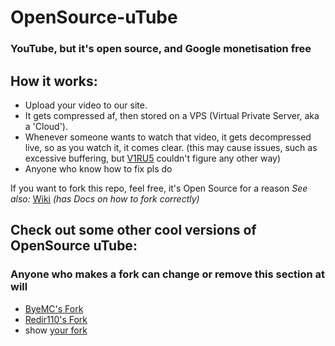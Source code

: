 # OpenSource-uTube
### YouTube, but it's open source, and Google monetisation free


## How it works:

- Upload your video to our site.
- It gets compressed af, then stored on a VPS (Virtual Private Server, aka a 'Cloud').
- Whenever someone wants to watch that video, it gets decompressed live, so as you watch it, it comes clear. (this may cause issues, such as excessive buffering, but [V1RU5](https://github.com/jodri-code) couldn't figure any other way)
- Anyone who know how to fix pls do


If you want to fork this repo, feel free, it's Open Source for a reason
_See also:_ [Wiki](https://github.com/CKStudios2018/OpenSource-uTube/wiki) _(has Docs on how to fork correctly)_

## Check out some other cool versions of OpenSource uTube:
### Anyone who makes a fork can change or remove this section at will
- [ByeMC's Fork](https://github.com/ByeMC/OpenSource-uTube/)
- [Redir110's Fork](https://github.com/redir110/OpenSource-uTube/)
- show [your fork](https://github.com/CKStudios2018/OpenSource-uTube/discussions/7)
